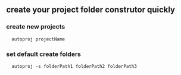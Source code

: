 ## create your project folder construtor quickly

### create new projects
```
  autoproj projectName
```

### set default create folders
```
  autoproj -s folderPath1 folderPath2 folderPath3
```